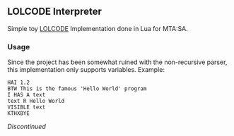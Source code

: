 ## LOLCODE Interpreter

Simple toy [LOLCODE](http://lolcode.org/) Implementation done in Lua for MTA:SA.

### Usage

Since the project has been somewhat ruined with the non-recursive parser, this implementation only supports variables.
Example:
```
HAI 1.2
BTW This is the famous 'Hello World' program
I HAS A text
text R Hello World
VISIBLE text
KTHXBYE
```

*Discontinued*